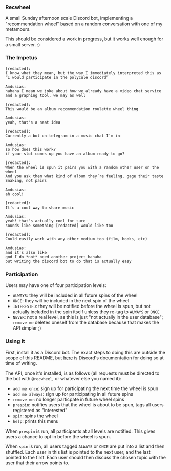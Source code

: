 ### Recwheel

A small Sunday afternoon scale Discord bot, implementing a "recommendation wheel" based on a random conversation with one of my metamours.

This should be considered a work in progress, but it works well enough for a small server. :)

### The Impetus

```
[redacted]:
I know what they mean, but the way I immediately interpreted this as “I would participate in the polycule discord”

Amdusias:
hahaha I mean we joke about how we already have a video chat service and a graphing tool, we may as well

[redacted]:
This would be an album recommendation roulette wheel thing

Amdusias:
yeah, that's a neat idea

[redacted]:
Currently a bot on telegram in a music chat I’m in

Amdusias:
so how does this work?
if your slot comes up you have an album ready to go?

[redacted]:
When the wheel is spun it pairs you with a random other user on the wheel
And you ask them what kind of album they’re feeling, gage their taste
Snaking, not pairs

Amdusias:
ah cool!

[redacted]:
It’s a cool way to share music

Amdusias:
yeah! that's actually cool for sure
sounds like something [redacted] would like too

[redacted]:
Could easily work with any other medium too (film, books, etc)

Amdusias:
and it's also like
god I do *not* need another project hahaha
but writing the discord bot to do that is actually easy
```

### Participation

Users may have one of four participation levels:
- `ALWAYS`: they will be included in all future spins of the wheel
- `ONCE`: they will be included in the next spin of the wheel
- `INTERESTED`: they will be notified before the wheel is spun, but not actually included in the spin itself unless they re-tag to `ALWAYS` or `ONCE`
- `NEVER`: not a real level, as this is just "not actually in the user database"; `remove me` deletes oneself from the database because that makes the API simpler ;)

### Using It

First, install it as a Discord bot. The exact steps to doing this are outside the scope of this README, but [here](https://discord.com/developers/docs/getting-started) is Discord's documentation for doing so at time of writing.

The API, once it's installed, is as follows (all requests must be directed to the bot with `@recwheel`, or whatever else you named it):
- `add me once`: sign up for participating the next time the wheel is spun
- `add me always`: sign up for participating in all future spins
- `remove me`: no longer particpate in future wheel spins
- `prespin`: notifies users that the wheel is about to be spun, tags all users registered as "interested"
- `spin`: spins the wheel
- `help`: prints this menu

When `prespin` is run, all participants at all levels are notified. This gives users a chance to opt in before the wheel is spun.

When `spin` is run, all users tagged `ALWAYS` or `ONCE` are put into a list and then shuffled. Each user in this list is pointed to the next user, and the last pointed to the first. Each user should then discuss the chosen topic with the user that their arrow points to.